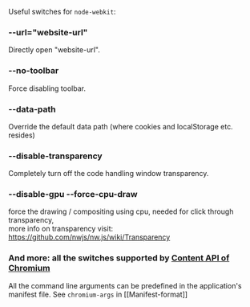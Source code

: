 Useful switches for `node-webkit`:

### --url="website-url"
Directly open "website-url".

### --no-toolbar
Force disabling toolbar.

### --data-path
Override the default data path (where cookies and localStorage etc. resides)

### --disable-transparency
Completely turn off the code handling window transparency.

### --disable-gpu --force-cpu-draw
force the drawing / compositing using cpu, needed for click through transparency, <br>
more info on transparency visit: https://github.com/nwjs/nw.js/wiki/Transparency

### And more: all the switches supported by [Content API of Chromium](http://src.chromium.org/svn/trunk/src/content/public/common/content_switches.cc)

All the command line arguments can be predefined in the application's manifest file. See `chromium-args` in [[Manifest-format]]